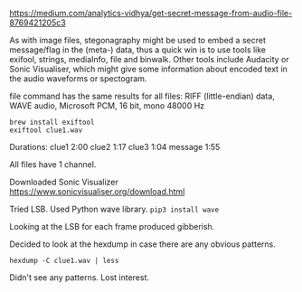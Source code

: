 https://medium.com/analytics-vidhya/get-secret-message-from-audio-file-8769421205c3

As with image files, stegonagraphy might be used to embed a secret message/flag in the (meta-) data, thus a quick win is to use tools like exifool, strings, mediaInfo, file and binwalk. Other tools include Audacity or Sonic Visualiser, which might give some information about encoded text in the audio waveforms or spectogram.

file command has the same results for all files:
RIFF (little-endian) data, WAVE audio, Microsoft PCM, 16 bit, mono 48000 Hz

```
brew install exiftool
exiftool clue1.wav
```

Durations:
clue1 2:00
clue2 1:17
clue3 1:04
message 1:55

All files have 1 channel.

Downloaded Sonic Visualizer
https://www.sonicvisualiser.org/download.html

Tried LSB. Used Python wave library.
`pip3 install wave`

Looking at the LSB for each frame produced gibberish.

Decided to look at the hexdump in case there are any obvious patterns.

`hexdump -C clue1.wav | less`

Didn't see any patterns. Lost interest.
